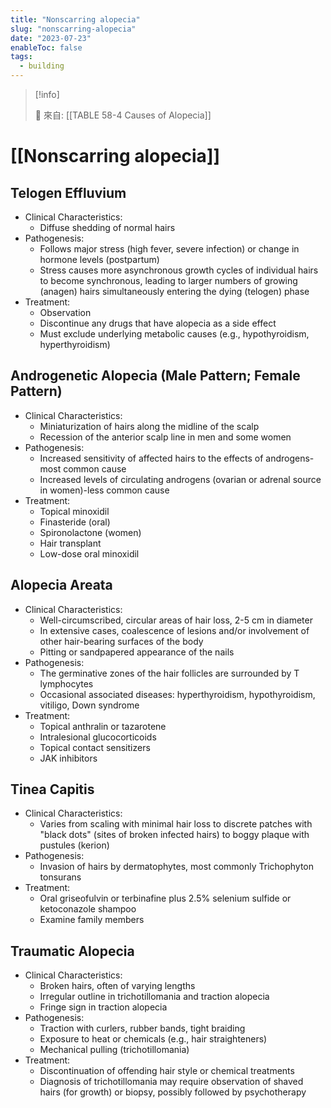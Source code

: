 ```yaml
---
title: "Nonscarring alopecia"
slug: "nonscarring-alopecia"
date: "2023-07-23"
enableToc: false
tags:
  - building
---
```


> [!info]
>
> 🌱 來自: [[TABLE 58-4 Causes of Alopecia]]

# [[Nonscarring alopecia]]

## Telogen Effluvium

- Clinical Characteristics:
  - Diffuse shedding of normal hairs
- Pathogenesis:
  - Follows major stress (high fever, severe infection) or change in hormone levels (postpartum)
  - Stress causes more asynchronous growth cycles of individual hairs to become synchronous, leading to larger numbers of growing (anagen) hairs simultaneously entering the dying (telogen) phase
- Treatment:
  - Observation
  - Discontinue any drugs that have alopecia as a side effect
  - Must exclude underlying metabolic causes (e.g., hypothyroidism, hyperthyroidism)

## Androgenetic Alopecia (Male Pattern; Female Pattern)

- Clinical Characteristics:
  - Miniaturization of hairs along the midline of the scalp
  - Recession of the anterior scalp line in men and some women
- Pathogenesis:
  - Increased sensitivity of affected hairs to the effects of androgens-most common cause
  - Increased levels of circulating androgens (ovarian or adrenal source in women)-less common cause
- Treatment:
  - Topical minoxidil
  - Finasteride (oral)
  - Spironolactone (women)
  - Hair transplant
  - Low-dose oral minoxidil

## Alopecia Areata

- Clinical Characteristics:
  - Well-circumscribed, circular areas of hair loss, 2-5 cm in diameter
  - In extensive cases, coalescence of lesions and/or involvement of other hair-bearing surfaces of the body
  - Pitting or sandpapered appearance of the nails
- Pathogenesis:
  - The germinative zones of the hair follicles are surrounded by T lymphocytes
  - Occasional associated diseases: hyperthyroidism, hypothyroidism, vitiligo, Down syndrome
- Treatment:
  - Topical anthralin or tazarotene
  - Intralesional glucocorticoids
  - Topical contact sensitizers
  - JAK inhibitors

## Tinea Capitis

- Clinical Characteristics:
  - Varies from scaling with minimal hair loss to discrete patches with "black dots" (sites of broken infected hairs) to boggy plaque with pustules (kerion)
- Pathogenesis:
  - Invasion of hairs by dermatophytes, most commonly Trichophyton tonsurans
- Treatment:
  - Oral griseofulvin or terbinafine plus 2.5% selenium sulfide or ketoconazole shampoo
  - Examine family members

## Traumatic Alopecia

- Clinical Characteristics:
  - Broken hairs, often of varying lengths
  - Irregular outline in trichotillomania and traction alopecia
  - Fringe sign in traction alopecia
- Pathogenesis:
  - Traction with curlers, rubber bands, tight braiding
  - Exposure to heat or chemicals (e.g., hair straighteners)
  - Mechanical pulling (trichotillomania)
- Treatment:
  - Discontinuation of offending hair style or chemical treatments
  - Diagnosis of trichotillomania may require observation of shaved hairs (for growth) or biopsy, possibly followed by psychotherapy
